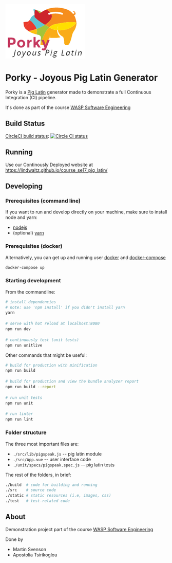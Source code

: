 
![](./src/assets/logo.png)

Porky - Joyous Pig Latin Generator
==================================

Porky is a [Pig Latin](https://en.wikipedia.org/wiki/Pig_Latin) generator made
to demonstrate a full Continuous Integration (CI) pipeline. 

It's done as part of the course [WASP Software Engineering](http://wasp-sweden.org/custom/uploads/2017/02/Assignment-2-Tool-Chain.pdf)

Build Status
------------
[CircleCI build status](https://circleci.com/gh/lindwaltz/course_se17_pig_latin/tree/master): [![Circle CI status](https://circleci.com/gh/lindwaltz/course_se17_pig_latin.png?circle-token=6091784b8c3f7d070ddeda41db3487e69dfb4089)](https://circleci.com/gh/lindwaltz/course_se17_pig_latin/tree/master)

Running
-------
Use our Continously Deployed website at https://lindwaltz.github.io/course_se17_pig_latin/

Developing
----------

### Prerequisites (command line)

If you want to run and develop directly on your machine, make sure to install node and yarn:

* [nodejs](https://nodejs.org/)
* (optional) [yarn](https://yarnpkg.com/lang/en/docs/cli/install/)

### Prerequisites (docker)

Alternatively, you can get up and running user [docker](https://docs.docker.com/engine/installation/) and [docker-compose](https://docs.docker.com/compose/install/)

```bash
docker-compose up
```

### Starting development

From the commandline:

```bash
# install dependencies
# note: use 'npm install' if you didn't install yarn
yarn

# serve with hot reload at localhost:8080
npm run dev

# continuously test (unit tests)
npm run unitlive
```

Other commands that might be useful:
```bash
# build for production with minification
npm run build

# build for production and view the bundle analyzer report
npm run build --report

# run unit tests
npm run unit

# run linter
npm run lint
```

### Folder structure

The three most important files are:

- `./src/lib/pigspeak.js` -- pig latin module
- `./src/App.vue` -- user interface code
- `./unit/specs/pigspeak.spec.js` -- pig latin tests

The rest of the folders, in brief:

```bash
./build  # code for building and running
./src    # source code
./static # static resources (i.e, images, css)
./test   # test-related code
```

About
-----
Demonstration project part of the course [WASP Software Engineering](http://wasp-sweden.org/custom/uploads/2017/02/Assignment-2-Tool-Chain.pdf)

Done by
- Martin Svenson
- Apostolia Tsirikoglou
